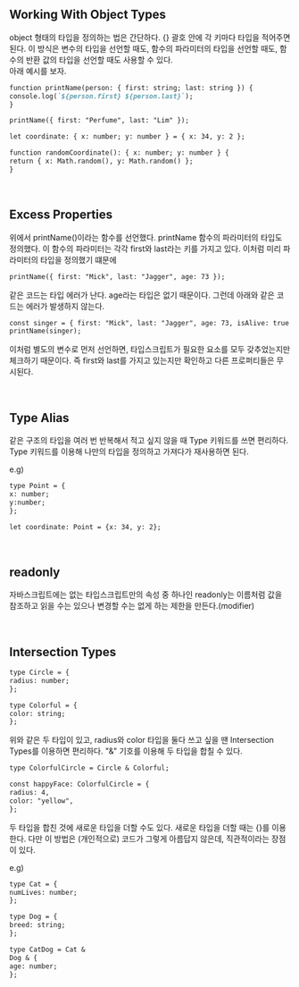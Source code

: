 ## Working With Object Types

object 형태의 타입을 정의하는 법은 간단하다. {} 괄호 안에 각 키마다 타입을 적어주면 된다. 이 방식은 변수의 타입을 선언할 때도, 함수의 파라미터의 타입을 선언할 때도, 함수의 반환 값의 타입을 선언할 때도 사용할 수 있다. <br/>
아래 예시를 보자.

```md
function printName(person: { first: string; last: string }) {
console.log(`${person.first} ${person.last}`);
}

printName({ first: "Perfume", last: "Lim" });

let coordinate: { x: number; y: number } = { x: 34, y: 2 };

function randomCoordinate(): { x: number; y: number } {
return { x: Math.random(), y: Math.random() };
}
```

<br/>

## Excess Properties

위에서 printName()이라는 함수를 선언했다. printName 함수의 파라미터의 타입도 정의했다. 이 함수의 파라미터는 각각 first와 last라는 키를 가지고 있다. 이처럼 미리 파라미터의 타입을 정의했기 떄문에

```md
printName({ first: "Mick", last: "Jagger", age: 73 });
```

같은 코드는 타입 에러가 난다. age라는 타입은 없기 때문이다. 그런데 아래와 같은 코드는 에러가 발생하지 않는다.

```md
const singer = { first: "Mick", last: "Jagger", age: 73, isAlive: true };
printName(singer);
```

이처럼 별도의 변수로 먼저 선언하면, 타입스크립트가 필요한 요소를 모두 갖추었는지만 체크하기 때문이다. 즉 first와 last를 가지고 있는지만 확인하고 다른 프로퍼티들은 무시된다.

<br/>

## Type Alias

같은 구조의 타입을 여러 번 반복해서 적고 싶지 않을 때 Type 키워드를 쓰면 편리하다. Type 키워드를 이용해 나만의 타입을 정의하고 가져다가 재사용하면 된다.

e.g)

```md
type Point = {
x: number;
y:number;
};

let coordinate: Point = {x: 34, y: 2};
```

<br/>

## readonly

자바스크립트에는 없는 타입스크립트만의 속성 중 하나인 readonly는 이름처럼 값을 참조하고 읽을 수는 있으나 변경할 수는 없게 하는 제한을 만든다.(modifier)

<br/>

## Intersection Types

```md
type Circle = {
radius: number;
};

type Colorful = {
color: string;
};
```

위와 같은 두 타입이 있고, radius와 color 타입을 둘다 쓰고 싶을 땐 Intersection Types를 이용하면 편리하다. "&" 기호를 이용해 두 타입을 합칠 수 있다.

```md
type ColorfulCircle = Circle & Colorful;

const happyFace: ColorfulCircle = {
radius: 4,
color: "yellow",
};
```

두 타입을 합친 것에 새로운 타입을 더할 수도 있다. 새로운 타입을 더할 때는 {}를 이용한다. 다만 이 방법은 (개인적으로) 코드가 그렇게 아름답지 않은데, 직관적이라는 장점이 있다.

e.g)

```md
type Cat = {
numLives: number;
};

type Dog = {
breed: string;
};

type CatDog = Cat &
Dog & {
age: number;
};
```
